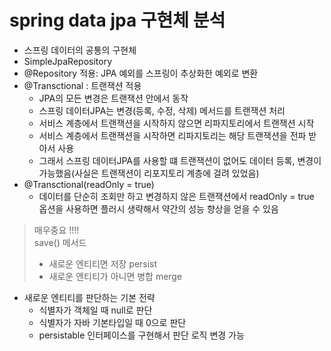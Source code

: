 # spring data jpa 구현체 분석
- 스프링 데이터의 공통의 구현체
- SimpleJpaRepository
- @Repository 적용: JPA 예외를 스프링이 추상화한 예외로 변환
- @Transctional : 트랜잭션 적용
  - JPA의 모든 변경은 트랜잭션 안에서 동작
  - 스프링 데이터JPA는 변경(등록, 수정, 삭제) 메서드를 트랜잭션 처리
  - 서비스 계층에서 트랜잭션을 시작하지 않으면 리파지토리에서 트랜잭션 시작
  - 서비스 계층에서 트랜잭션을 시작하면 리파지토리는 해당 트랜잭션을 전파 받아서 사용
  - 그래서 스프링 데이터JPA를 사용할 떄 트랜잭션이 없어도 데이터 등록, 변경이 가능했음(사실은 트랜잭션이 리포지토리 계층에 걸려 있었음)
- @Transctional(readOnly = true)
  - 데이터를 단순히 조회만 하고 변경하지 않은 트랜잭션에서 readOnly = true 옵션을 사용하면 플러시 생략해서 약간의 성능 향상을 얻을 수 있음

> 매우중요 !!!!   
> save() 메서드
> - 새로운 엔티티면 저장 persist
> - 새로운 엔티티가 아니면 병합 merge

- 새로운 엔티티를 판단하는 기본 전략
  - 식별자가 객체일 때 null로 판단
  - 식별자가 자바 기본타입일 때 0으로 판단
  - persistable 인터페이스를 구현해서 판단 로직 변경 가능